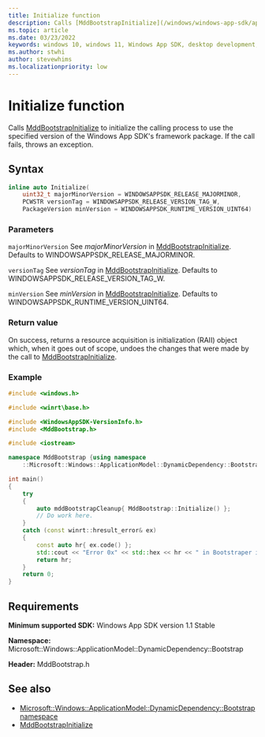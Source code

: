 ```yaml
---
title: Initialize function
description: Calls [MddBootstrapInitialize](/windows/windows-app-sdk/api/win32/mddbootstrap/nf-mddbootstrap-mddbootstrapinitialize) to initialize the calling process to use the specified version of the Windows App SDK's framework package. If the call fails, throws an exception.
ms.topic: article
ms.date: 03/23/2022
keywords: windows 10, windows 11, Windows App SDK, desktop development, app sdk, bootstrapper, bootstrapper api
ms.author: stwhi
author: stevewhims
ms.localizationpriority: low
---
```


# Initialize function

Calls [MddBootstrapInitialize](/windows/windows-app-sdk/api/win32/mddbootstrap/nf-mddbootstrap-mddbootstrapinitialize) to initialize the calling process to use the specified version of the Windows App SDK's framework package. If the call fails, throws an exception.

## Syntax
```cpp
inline auto Initialize(
    uint32_t majorMinorVersion = WINDOWSAPPSDK_RELEASE_MAJORMINOR,
    PCWSTR versionTag = WINDOWSAPPSDK_RELEASE_VERSION_TAG_W,
    PackageVersion minVersion = WINDOWSAPPSDK_RUNTIME_VERSION_UINT64)
```

### Parameters
`majorMinorVersion`
See *majorMinorVersion* in [MddBootstrapInitialize](/windows/windows-app-sdk/api/win32/mddbootstrap/nf-mddbootstrap-mddbootstrapinitialize). Defaults to WINDOWSAPPSDK_RELEASE_MAJORMINOR.

`versionTag`
See *versionTag* in [MddBootstrapInitialize](/windows/windows-app-sdk/api/win32/mddbootstrap/nf-mddbootstrap-mddbootstrapinitialize). Defaults to WINDOWSAPPSDK_RELEASE_VERSION_TAG_W.

`minVersion`
See *minVersion* in [MddBootstrapInitialize](/windows/windows-app-sdk/api/win32/mddbootstrap/nf-mddbootstrap-mddbootstrapinitialize). Defaults to WINDOWSAPPSDK_RUNTIME_VERSION_UINT64.

### Return value 

On success, returns a resource acquisition is initialization (RAII) object which, when it goes out of scope, undoes the changes that were made by the call to [MddBootstrapInitialize](/windows/windows-app-sdk/api/win32/mddbootstrap/nf-mddbootstrap-mddbootstrapinitialize).

### Example

```cpp
#include <windows.h>

#include <winrt\base.h>

#include <WindowsAppSDK-VersionInfo.h>
#include <MddBootstrap.h>

#include <iostream>

namespace MddBootstrap {using namespace
    ::Microsoft::Windows::ApplicationModel::DynamicDependency::Bootstrap; }

int main()
{
    try
    {
        auto mddBootstrapCleanup{ MddBootstrap::Initialize() };
        // Do work here.
    }
    catch (const winrt::hresult_error& ex)
    {
        const auto hr{ ex.code() };
        std::cout << "Error 0x" << std::hex << hr << " in Bootstraper initialization";
        return hr;
    }
    return 0;
}
```

## Requirements
**Minimum supported SDK:** Windows App SDK version 1.1 Stable

**Namespace:** Microsoft::Windows::ApplicationModel::DynamicDependency::Bootstrap

**Header:** MddBootstrap.h

## See also

* [Microsoft::Windows::ApplicationModel::DynamicDependency::Bootstrap namespace](microsoft.windows.applicationmodel.dynamicdependency.bootstrap.initializefailfast.md)
* [MddBootstrapInitialize](/windows/windows-app-sdk/api/win32/mddbootstrap/nf-mddbootstrap-mddbootstrapinitialize)
